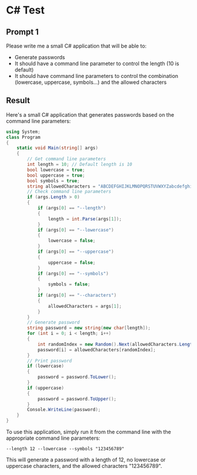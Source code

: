 # C# Test

## Prompt 1

Please write me a small C# application that will be able to:

- Generate passwords
- It should have a command line parameter to control the length (10 is default)
- It should have command line parameters to control the combination (lowercase, uppercase, symbols...) and the allowed characters

## Result

Here's a small C# application that generates passwords based on the command line parameters:

```csharp
using System;
class Program
{
    static void Main(string[] args)
    {
        // Get command line parameters
        int length = 10; // Default length is 10
        bool lowercase = true;
        bool uppercase = true;
        bool symbols = true;
        string allowedCharacters = "ABCDEFGHIJKLMNOPQRSTUVWXYZabcdefghijklmnopqrstuvwxyz0123456789!@#$%^&*()_+-=[]{}|;:,.<>?";
        // Check command line parameters
        if (args.Length > 0)
        {
            if (args[0] == "--length")
            {
                length = int.Parse(args[1]);
            }
            if (args[0] == "--lowercase")
            {
                lowercase = false;
            }
            if (args[0] == "--uppercase")
            {
                uppercase = false;
            }
            if (args[0] == "--symbols")
            {
                symbols = false;
            }
            if (args[0] == "--characters")
            {
                allowedCharacters = args[1];
            }
        }
        // Generate password
        string password = new string(new char[length]);
        for (int i = 0; i < length; i++)
        {
            int randomIndex = new Random().Next(allowedCharacters.Length);
            password[i] = allowedCharacters[randomIndex];
        }
        // Print password
        if (lowercase)
        {
            password = password.ToLower();
        }
        if (uppercase)
        {
            password = password.ToUpper();
        }
        Console.WriteLine(password);
    }
}
```

To use this application, simply run it from the command line with the appropriate command line parameters:

```
--length 12 --lowercase --symbols "123456789"
```

This will generate a password with a length of 12, no lowercase or uppercase characters, and the allowed characters "123456789".
